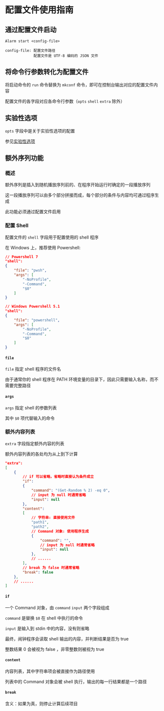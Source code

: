 # 配置文件使用指南

## 通过配置文件启动
```
Alarm start <config-file>

config-file: 配置文件路径
             配置文件是 UTF-8 编码的 JSON 文件
```

## 将命令行参数转化为配置文件

将启动命令的 `run` 命令替换为 `mkconf` 命令，即可在控制台输出对应的配置文件内容

配置文件的各字段对应各命令行参数（`opts` `shell` `extra` 除外）

## 实验性选项

`opts` 字段中是关于实验性选项的配置

参见[实验性选项](ExperimentalOptions.md)

## 额外序列功能

### 概述

额外序列是插入到随机播放序列前的、在程序开始运行时确定的一段播放序列

这一段播放序列可以由多个部分拼接而成，每个部分的条件与内容均可通过程序生成

此功能必须通过配置文件启用

### 配置 Shell

配置文件的 `shell` 字段用于配置使用的 shell 程序

在 Windows 上，推荐使用 Powershell:
```json
// Powershell 7
"shell": 
{
    "file": "pwsh",
    "args": [
        "-NoProfile",
        "-Command",
        "$0"
    ]
}
```

```json
// Windows Powershell 5.1
"shell": 
{
    "file": "powershell",
    "args": [
        "-NoProfile",
        "-Command",
        "$0"
    ]
}
```

#### `file`

`file` 指定 shell 程序的文件名

由于通常你的 shell 程序在 PATH 环境变量的目录下，因此只需要输入名称，而不需要完整路径

#### `args`

`args` 指定 shell 的参数列表

其中 `$0` 项代替输入的命令

### 额外内容列表

`extra` 字段指定额外内容的列表

额外内容列表的各处均为从上到下计算

```json
"extra": 
[
    {
        // if 可以省略，省略时直接认为条件成立
        "if": 
        {
            "command": "(Get-Random % 2) -eq 0",
            // input 为 null 时通常省略
            "input": null
        },
        "content":
        [
            // 字符串: 直接使用文件
            "path1",
            "path2",
            // Command 对象: 使用程序生成
            {
                "command": "",
                // input 为 null 时通常省略
                "input": null
            },
            // ......
        ],
        // break 为 false 时通常省略
        "break": false
    },
    // ......
]
```

#### `if`

一个 Command 对象，由 `command` `input` 两个字段组成

`command` 是替换 `$0` 在 shell 中执行的命令

`input` 是输入到 stdin 中的内容，没有则省略

最终，闹钟程序会读取 shell 输出的内容，并判断结果是否为 true

整数结果 0 会被视为 false ，非零整数则被视为 true

#### `content`

内容列表，其中字符串项会被直接作为路径使用

列表中的 Command 对象会被 shell 执行，输出的每一行结果都是一个路径

#### `break`

含义：如果为真，则停止计算后续项目
